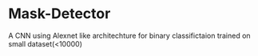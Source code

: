 # Mask-Detector
A CNN using Alexnet like architechture for binary classifictaion trained on small dataset(<10000)
